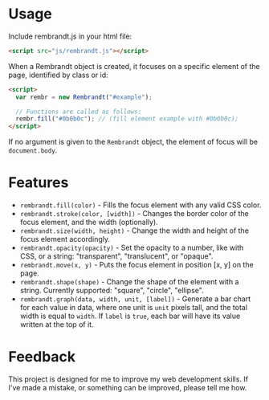 # Usage

Include rembrandt.js in your html file:

```html
<script src="js/rembrandt.js"></script>
```

When a Rembrandt object is created, it focuses on a specific element of
the page, identified by class or id:

```html
<script>
  var rembr = new Rembrandt("#example");

  // Functions are called as follows:
  rembr.fill("#0b0b0c"); // (fill element example with #0b0b0c);
</script>
```

If no argument is given to the `Rembrandt` object, the element of focus will be `document.body`.

# Features

* `rembrandt.fill(color)` - Fills the focus element with any valid CSS color.
* `rembrandt.stroke(color, [width])` - Changes the border color of the focus element, and the width (optionally).
* `rembrandt.size(width, height)` - Change the width and height of the focus element accordingly.
* `rembrandt.opacity(opacity)` - Set the opacity to a number, like with CSS, or a string: "transparent", "translucent", or "opaque".
* `rembrandt.move(x, y)` - Puts the focus element in position [x, y] on the page.
* `rembrandt.shape(shape)` - Change the shape of the element with a string. Currently supported: "square", "circle", "ellipse".
* `rembrandt.graph(data, width, unit, [label])` - Generate a bar chart for each value in data, where one unit is `unit` pixels tall, and the total width is equal to `width`. If `label` is `true`, each bar will have its value written at the top of it.

# Feedback

This project is designed for me to improve my web development skills. If
I've made a mistake, or something can be improved, please tell me how.
